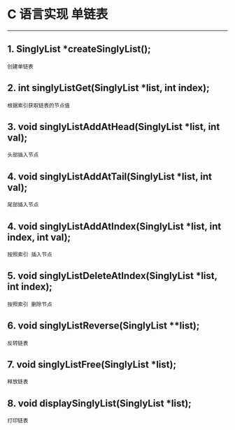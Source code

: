 # C 语言实现 单链表

----------------------

## 1. SinglyList *createSinglyList();
    创建单链表

## 2. int singlyListGet(SinglyList *list, int index);
    根据索引获取链表的节点值

## 3. void singlyListAddAtHead(SinglyList *list, int val);
    头部插入节点

## 4. void singlyListAddAtTail(SinglyList *list, int val);
    尾部插入节点

## 4. void singlyListAddAtIndex(SinglyList *list, int index, int val);
    按照索引 插入节点

## 5. void singlyListDeleteAtIndex(SinglyList *list, int index);
    按照索引 删除节点

## 6. void singlyListReverse(SinglyList **list);
    反转链表

## 7. void singlyListFree(SinglyList *list);
    释放链表

## 8. void displaySinglyList(SinglyList *list);
    打印链表